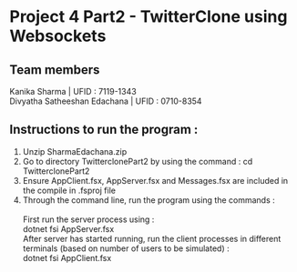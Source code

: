 # Project 4 Part2 - TwitterClone using Websockets

## Team members
Kanika Sharma | UFID : 7119-1343 <br />
Divyatha Satheeshan Edachana | UFID : 0710-8354

## Instructions to run the program :
1. Unzip SharmaEdachana.zip						
2. Go to directory TwitterclonePart2 by using the command :
cd TwitterclonePart2
3. Ensure AppClient.fsx, AppServer.fsx and Messages.fsx are included in the compile in .fsproj file						
4. Through the command line, run the program using the commands :		 <br />						
First run the server process using :  <br />
dotnet fsi AppServer.fsx  <br />
After server has started running, run the client processes in different terminals (based on number of users to be simulated) :  <br />
dotnet fsi AppClient.fsx <br />
